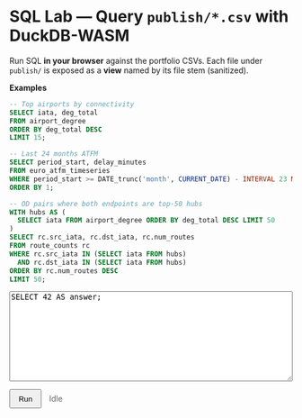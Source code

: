 # SQL Lab — Query `publish/*.csv` with DuckDB-WASM

Run SQL **in your browser** against the portfolio CSVs. Each file under `publish/` is exposed as a **view** named by its file stem (sanitized).

**Examples**

```sql
-- Top airports by connectivity
SELECT iata, deg_total
FROM airport_degree
ORDER BY deg_total DESC
LIMIT 15;

-- Last 24 months ATFM
SELECT period_start, delay_minutes
FROM euro_atfm_timeseries
WHERE period_start >= DATE_trunc('month', CURRENT_DATE) - INTERVAL 23 MONTH
ORDER BY 1;

-- OD pairs where both endpoints are top-50 hubs
WITH hubs AS (
  SELECT iata FROM airport_degree ORDER BY deg_total DESC LIMIT 50
)
SELECT rc.src_iata, rc.dst_iata, rc.num_routes
FROM route_counts rc
WHERE rc.src_iata IN (SELECT iata FROM hubs)
  AND rc.dst_iata IN (SELECT iata FROM hubs)
ORDER BY rc.num_routes DESC
LIMIT 50;
```

<!-- Import maps (normal & shim) agar bare import aman -->
<script type="importmap">
{
  "imports": {
    "apache-arrow": "https://cdn.jsdelivr.net/npm/apache-arrow@14.0.2/+esm"
  }
}
</script>
<script type="importmap-shim">
{
  "imports": {
    "apache-arrow": "https://cdn.jsdelivr.net/npm/apache-arrow@14.0.2/+esm"
  }
}
</script>

<!-- Loader ESM universal -->
<script src="https://cdn.jsdelivr.net/npm/es-module-shims@1.9.0/dist/es-module-shims.min.js" async crossorigin="anonymous"></script>

<!-- =============== SQL Lab UI =============== -->
<div id="lab" style="margin:.5rem 0; position:relative; z-index:3;">
  <textarea id="sql" style="width:100%;height:160px;font-family:ui-monospace,monospace;">SELECT 42 AS answer;</textarea>
</div>

<p>
  <!-- inline onclick = fallback paling kuat -->
  <button id="run" type="button" class="md-button md-button--primary"
          style="padding:.45rem .9rem; cursor:pointer; position:relative; z-index:4;"
          onclick="window.__runSQL__ && window.__runSQL__(event)">
    Run
  </button>
  <span id="status" style="margin-left:.6rem;color:#666;">Idle</span>
</p>

<div id="result" style="margin-top:10px;overflow:auto;"></div>

<!-- =============== Main logic (non-module, gunakan importShim saat klik) =============== -->
<script>
(function(){
  const log = (...a)=>console.log('[sql_lab]', ...a);
  const statusEl = ()=>document.getElementById('status');
  const resultEl = ()=>document.getElementById('result');
  const siteRoot = ()=>{ const p=location.pathname.split('/').filter(Boolean); return p.length?'/'+p[0]+'/':'/'; };
  const bust = (u)=>{ const v=Date.now(); return u+(u.includes('?')?'&':'?')+'v='+v; };

  const DUCKDB_MJS   = 'https://cdn.jsdelivr.net/npm/@duckdb/duckdb-wasm@1.29.0/dist/duckdb-browser-eh.mjs';
  const DUCKDB_WASM  = 'https://cdn.jsdelivr.net/npm/@duckdb/duckdb-wasm@1.29.0/dist/duckdb-wasm-eh.wasm';
  const DUCKDB_WORKER= 'https://cdn.jsdelivr.net/npm/@duckdb/duckdb-wasm@1.29.0/dist/duckdb-browser-eh.worker.js';

  let _duckdb=null, _db=null, _conn=null, _views=[];

  function sanitize(name){ return String(name).toLowerCase().replace(/[^a-z0-9_]/g,'_').replace(/^_+/,''); }

  async function makeSameOriginWorker(){
    try{
      const js = await (await fetch(DUCKDB_WORKER, {mode:'cors'})).text();
      const url = URL.createObjectURL(new Blob([js], {type:'text/javascript'}));
      return new Worker(url);
    }catch(e){
      log('worker blob fallback -> direct URL', e);
      return new Worker(DUCKDB_WORKER);
    }
  }

  async function getConn(){
    if (_conn) return _conn;

    // Pastikan es-module-shims sudah siap
    if (typeof importShim !== 'function') {
      throw new Error('Engine belum siap. Coba reload (Ctrl/Cmd+Shift+R).');
    }

    // Import ESM saat dibutuhkan (klik)
    const duckdb = await importShim(DUCKDB_MJS);
    _duckdb = duckdb;

    const worker = await makeSameOriginWorker();
    const logger = new duckdb.ConsoleLogger();
    const db = new duckdb.AsyncDuckDB(logger, worker);
    await db.instantiate(DUCKDB_WASM);
    const conn = await db.connect();
    await conn.query('INSTALL httpfs; LOAD httpfs;');

    _db=db; _conn=conn;
    return conn;
  }

  async function registerViews(){
    if (_views.length) return _views;
    let ds;
    try { ds = await (await fetch(bust(siteRoot()+'assets/datasets.json'))).json(); }
    catch(e){ log('datasets.json not found/unreadable:', e); return _views; }

    const items = Array.isArray(ds) ? ds : (ds && Array.isArray(ds.items)) ? ds.items : [];
    for (const it of items){
      const f = it.file || it.path || '';
      if (!/\.csv$/i.test(f)) continue;
      const stem   = sanitize((f.split('/').pop()||'').replace(/\.csv$/i,''));
      const csvUrl = bust(siteRoot()+'publish/'+f);
      await _conn.query(`
        CREATE OR REPLACE VIEW "${stem}"
        AS SELECT * FROM read_csv_auto('${csvUrl}', AUTO_DETECT=TRUE, SAMPLE_SIZE=20000);
      `);
      _views.push({ view: stem, file: f });
    }
    return _views;
  }

  function renderTable(df){
    const mount=resultEl();
    if(!df || !df.rows || df.rows.length===0){ mount.innerHTML='<em>No rows.</em>'; return; }
    const cols=df.schema.fields.map(f=>f.name);
    let html="<table class='dataframe'><thead><tr>"+cols.map(c=>`<th>${c}</th>`).join("")+"</tr></thead><tbody>";
    const cap=5000; let i=0;
    for(const row of df.rows){ if(i++>=cap) break; html+="<tr>"+row.map(v=>`<td>${v==null?'':v}</td>`).join("")+"</tr>"; }
    html+="</tbody></table>";
    if(df.rows.length>cap) html+=`<div style="opacity:.7;font-size:.85rem;margin-top:.35rem;">Showing first ${cap.toLocaleString()} rows</div>`;
    mount.innerHTML=html;
  }
  function showError(err){
    resultEl().innerHTML = `<pre style="color:#b71c1c;white-space:pre-wrap;">${err?.message||String(err)}</pre>`;
  }

  async function runSQL(ev){
    try{
      ev && ev.preventDefault && ev.preventDefault();
      const btn=document.getElementById('run');
      btn.disabled=true; statusEl().textContent='Running…';

      await getConn();
      await registerViews();

      const sql = document.getElementById('sql').value;
      const res = await _conn.query(sql);
      renderTable(res);
      statusEl().textContent='Done';
    }catch(err){
      console.error('[sql_lab] run error:', err);
      statusEl().textContent='Error';
      showError(err);
    }finally{
      const btn=document.getElementById('run'); if(btn) btn.disabled=false;
    }
  }

  // Expose untuk inline onclick
  window.__runSQL__ = runSQL;

  // Prefill ringan (tanpa memaksa import modul di awal)
  document.addEventListener('DOMContentLoaded', ()=>{
    const q = document.getElementById('sql');
    if (q && !q.value.trim()){
      q.value = `SELECT month, delay_min
FROM read_json_auto('${siteRoot()}api/euro_atfm_timeseries_last24.json')
ORDER BY month DESC
LIMIT 5;`;
    }
  });
})();
</script>

<style>
#lab { position: relative; z-index: 3; }
#run { pointer-events: auto; }
.dataframe{border-collapse:collapse;width:100%;font-size:0.9rem;}
.dataframe th,.dataframe td{border:1px solid #ddd;padding:.35rem .5rem;white-space:nowrap;}
.dataframe thead th{position:sticky;top:0;background:var(--md-default-fg-color--lightest,#f7f7f7);}
</style>
